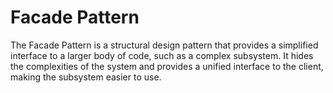# Facade Pattern

The Facade Pattern is a structural design pattern that provides a simplified interface to a larger body of code, such as a complex subsystem. It hides the complexities of the system and provides a unified interface to the client, making the subsystem easier to use.